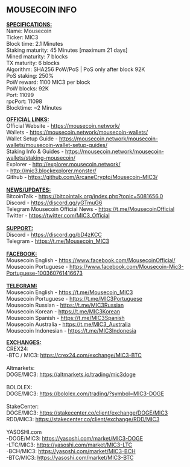 MOUSECOIN INFO
--------------------------------------------------------------------------------------------------------------
<b><u>SPECIFICATIONS:</u></b><br>
Name: Mousecoin<br>
Ticker: MIC3<br>
Block time: 2.1 Minutes<br>
Staking maturity: 45 Minutes [maximum 21 days]<br>
Mined maturity: 7 blocks<br>
TX maturity: 6 blocks<br>
Algorithm: SHA256 PoW/PoS | PoS only after block 92K<br>
PoS staking: 250% <br>
PoW reward: 1100 MIC3 per block<br>
PoW blocks: 92K<br>
Port: 11099<br>
rpcPort: 11098<br>
Blocktime: ~2 Minutes<br>

<b><u>OFFICIAL LINKS:</u></b><br>
Official Website - https://mousecoin.network/<br>
Wallets - https://mousecoin.network/mousecoin-wallets/<br>
Wallet Setup Guide - https://mousecoin.network/mousecoin-wallets/mousecoin-wallet-setup-guides/<br>
Staking Info & Guides - https://mousecoin.network/mousecoin-wallets/staking-mousecoin/<br>
Explorer - http://explorer.mousecoin.network/<br>
                - http://mic3.blockexplorer.monster/<br>
Github - https://github.com/ArcaneCrypto/Mousecoin-MIC3/<br>
<br>
<b><u> NEWS/UPDATES:</u></b><br>
BitcoinTalk - https://bitcointalk.org/index.php?topic=5081656.0<br>
Discord - https://discord.gg/yGTmuG6<br>
Telegram Mousecoin Official News - https://t.me/MousecoinOfficial<br>
Twitter - https://twitter.com/MIC3_Official<br>
<br>
<b><u> SUPPORT:</u></b><br>
Discord - https://discord.gg/bD4zKCC<br>
Telegram - https://t.me/Mousecoin_MIC3<br>
<br>
<b><u> FACEBOOK:</u></b><br>
Mousecoin English - https://www.facebook.com/MousecoinOfficial/<br>
Mousecoin Portuguese - https://www.facebook.com/Mousecoin-Mic3-Portuguese-100360761416673<br>
<br>
<b><u>TELEGRAM:</u></b><br>
Mousecoin English - https://t.me/Mousecoin_MIC3<br>
Mousecoin Portuguese - https://t.me/MIC3Portuguese<br>
Mousecoin Russian - https://t.me/MIC3Russian<br>
Mousecoin Korean - https://t.me/MIC3Korean<br>
Mousecoin Spanish - https://t.me/MIC3Spanish<br>
Mousecoin Australia - https://t.me/MIC3_Australia<br>
Mousecoin Indonesian - https://t.me/MIC3Indonesia<br>

<b><u> EXCHANGES:</u></b><br>
CREX24:<br>
-BTC / MIC3: https://crex24.com/exchange/MIC3-BTC<br>
<br>
Altmarkets:<br>
DOGE/MIC3: https://altmarkets.io/trading/mic3doge<br>
<br>
BOLOLEX:<br>
DOGE/MIC3: https://bololex.com/trading/?symbol=MIC3-DOGE<br>
<br>
StakeCenter:<br>
DOGE/MIC3: https://stakecenter.co/client/exchange/DOGE/MIC3<br>
RDD/MIC3: https://stakecenter.co/client/exchange/RDD/MIC3<br>
<br>
YASOSHI.com<br>
-DOGE/MIC3: https://yasoshi.com/market/MIC3-DOGE<br>
-LTC/MIC3: https://yasoshi.com/market/MIC3-LTC<br>
-BCH/MIC3: https://yasoshi.com/market/MIC3-BCH<br>
-BTC/MIC3: https://yasoshi.com/market/MIC3-BTC<br>
